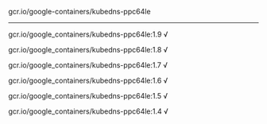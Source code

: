 gcr.io/google-containers/kubedns-ppc64le 

----
gcr.io/google_containers/kubedns-ppc64le:1.9 √

gcr.io/google_containers/kubedns-ppc64le:1.8 √

gcr.io/google_containers/kubedns-ppc64le:1.7 √

gcr.io/google_containers/kubedns-ppc64le:1.6 √

gcr.io/google_containers/kubedns-ppc64le:1.5 √

gcr.io/google_containers/kubedns-ppc64le:1.4 √

